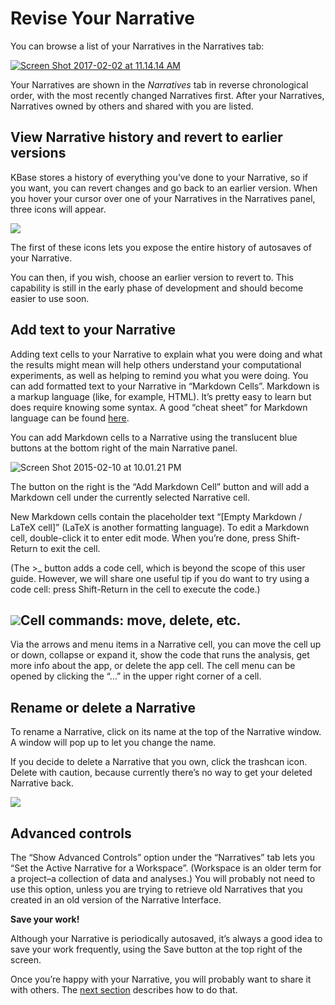# Revise Your Narrative

You can browse a list of your Narratives in the Narratives tab:

[![Screen Shot 2017-02-02 at 11.14.14 AM](https://kbase.us/wp-content/uploads/2014/12/Screen-Shot-2017-02-02-at-11.14.14-AM.png)](https://kbase.us/wp-content/uploads/2014/12/Screen-Shot-2017-02-02-at-11.14.14-AM.png)

Your Narratives are shown in the _Narratives_ tab in reverse chronological order, with the most recently changed Narratives first. After your Narratives, Narratives owned by others and shared with you are listed.

## View Narrative history and revert to earlier versions

KBase stores a history of everything you’ve done to your Narrative, so if you want, you can revert changes and go back to an earlier version. When you hover your cursor over one of your Narratives in the Narratives panel, three icons will appear.

[![](https://kbase.us/wp-content/uploads/2014/12/Screen-Shot-2017-02-02-at-11.40.57-AM.png)](https://kbase.us/wp-content/uploads/2014/12/Screen-Shot-2017-02-02-at-11.40.57-AM.png)

The first of these icons lets you expose the entire history of autosaves of your Narrative.

You can then, if you wish, choose an earlier version to revert to. This capability is still in the early phase of development and should become easier to use soon.

## Add text to your Narrative

Adding text cells to your Narrative to explain what you were doing and what the results might mean will help others understand your computational experiments, as well as helping to remind you what you were doing. You can add formatted text to your Narrative in “Markdown Cells”. Markdown is a markup language \(like, for example, HTML\). It’s pretty easy to learn but does require knowing some syntax. A good “cheat sheet” for Markdown language can be found [here](https://github.com/adam-p/markdown-here/wiki/Markdown-Cheatsheet).

You can add Markdown cells to a Narrative using the translucent blue buttons at the bottom right of the main Narrative panel.

![Screen Shot 2015-02-10 at 10.01.21 PM](https://kbase.us/wp-content/uploads/2014/12/Screen-Shot-2015-02-10-at-10.01.21-PM.png)

The button on the right is the “Add Markdown Cell” button and will add a Markdown cell under the currently selected Narrative cell.

New Markdown cells contain the placeholder text “\[Empty Markdown / LaTeX cell\]” \(LaTeX is another formatting language\). To edit a Markdown cell, double-click it to enter edit mode. When you’re done, press Shift-Return to exit the cell.

\(The &gt;\_ button adds a code cell, which is beyond the scope of this user guide. However, we will share one useful tip if you do want to try using a code cell: press Shift-Return in the cell to execute the code.\)

## [![](https://kbase.us/wp-content/uploads/2014/12/Screen-Shot-2017-02-02-at-11.16.05-AM.png)](https://kbase.us/wp-content/uploads/2014/12/Screen-Shot-2017-02-02-at-11.16.05-AM.png)Cell commands: move, delete, etc.

Via the arrows and menu items in a Narrative cell, you can move the cell up or down, collapse or expand it, show the code that runs the analysis, get more info about the app, or delete the app cell. The cell menu can be opened by clicking the “…” in the upper right corner of a cell.

## Rename or delete a Narrative

To rename a Narrative, click on its name at the top of the Narrative window. A window will pop up to let you change the name.

If you decide to delete a Narrative that you own, click the trashcan icon. Delete with caution, because currently there’s no way to get your deleted Narrative back.

![](https://kbase.us/wp-content/uploads/2014/12/image31.png)

## Advanced controls

The “Show Advanced Controls” option under the “Narratives” tab lets you “Set the Active Narrative for a Workspace”. \(Workspace is an older term for a project–a collection of data and analyses.\) You will probably not need to use this option, unless you are trying to retrieve old Narratives that you created in an old version of the Narrative Interface.

**Save your work!**

Although your Narrative is periodically autosaved, it’s always a good idea to save your work frequently, using the Save button at the top right of the screen.

Once you’re happy with your Narrative, you will probably want to share it with others. The [next section](https://kbase.us/narrative-guide/share-narratives/) describes how to do that.

